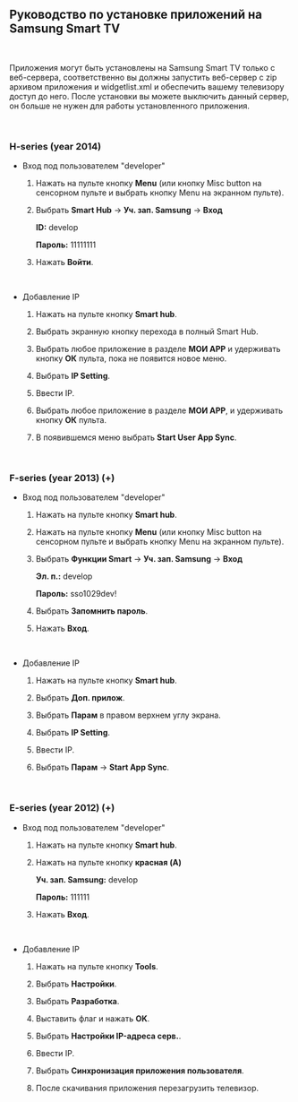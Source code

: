 Руководство по установке приложений на Samsung Smart TV
-------------------------------------------------------

 

Приложения могут быть установлены на Samsung Smart TV только с веб-сервера,
соответственно вы должны запустить веб-сервер с zip архивом приложения и
widgetlist.xml и обеспечить вашему телевизору доступ до него. После установки вы
можете выключить данный сервер, он больше не нужен для работы установленного
приложения.

 

### H-series (year 2014)

-   Вход под пользователем "developer"

    1.  Нажать на пульте кнопку **Menu** (или кнопку Misc button на сенсорном
        пульте и выбрать кнопку Menu на экранном пульте).

    2.  Выбрать **Smart Hub** -\> **Уч. зап. Samsung** -\> **Вход**

        **ID:** develop

        **Пароль:** 11111111

    3.  Нажать **Войти**.

 

-   Добавление IP

    1.  Нажать на пульте кнопку **Smart hub**.

    2.  Выбрать экранную кнопку перехода в полный Smart Hub.

    3.  Выбрать любое приложение в разделе **МОИ APP** и удерживать кнопку
        **ОК** пульта, пока не появится новое меню.

    4.  Выбрать **IP Setting**.

    5.  Ввести IP.

    6.  Выбрать любое приложение в разделе **МОИ APP**, и удерживать кнопку
        **ОК** пульта.

    7.  В появившемся меню выбрать **Start User App Sync**.

     

### F-series (year 2013) (+)

-   Вход под пользователем "developer"

    1.  Нажать на пульте кнопку **Smart hub**.

    2.  Нажать на пульте кнопку **Menu** (или кнопку Misc button на сенсорном
        пульте и выбрать кнопку Menu на экранном пульте).

    3.  Выбрать **Функции Smart** -\> **Уч. зап. Samsung** -\> **Вход**

        **Эл. п.:** develop

        **Пароль:** sso1029dev!

    4.  Выбрать **Запомнить пароль**.

    5.  Нажать **Вход**.

 

-   Добавление IP

    1.  Нажать на пульте кнопку **Smart hub**.

    2.  Выбрать **Доп. прилож**.

    3.  Выбрать **Парам** в правом верхнем углу экрана.

    4.  Выбрать **IP Setting**.

    5.  Ввести IP.

    6.  Выбрать **Парам** -\> **Start App Sync**.

 

### E-series (year 2012) (+)

-   Вход под пользователем "developer"

    1.  Нажать на пульте кнопку **Smart hub**.

    2.  Нажать на пульте кнопку **красная (A)**

        **Уч. зап. Samsung:** develop

        **Пароль:** 111111

    3.  Нажать **Вход**.

 

-   Добавление IP

    1.  Нажать на пульте кнопку **Tools**.

    2.  Выбрать **Настройки**.

    3.  Выбрать **Разработка**.

    4.  Выставить флаг и нажать **OK**.

    5.  Выбрать **Настройки IP-адреса серв.**.

    6.  Ввести IP.

    7.  Выбрать **Синхронизация приложения пользователя**.

    8.  После скачивания приложения перезагрузить телевизор.
